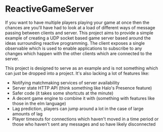 ReactiveGameServer
==================

If you want to have multiple players playing your game at once then the chances are you'll have had to look at a load of different ways of message passing between clients and server. This project aims to provide a simple example of creating a UDP socket based game server based around the ideas surrounding reactive programming. The client exposes a single observable which is used to enable applications to subscribe to any changes which happen with the other clients which are connected to the server.  
  
This project is designed to serve as an example and is not something which can just be dropped into a project. It's also lacking a lot of features like:
  - Notifying matchmaking services of server availability
  - Server state HTTP API (think something like Halo's Presence feature)
  - Safer code (it takes some shortcuts at the minute)
  - A decent game engine to combine it with (something with features like those in the elm language)
  - Lag prediction, players can jump around a lot in the case of large amounts of lag
  - Player timeouts for connections which haven't moved in a time period or those who haven't sent any messages and so have likely disconnected
